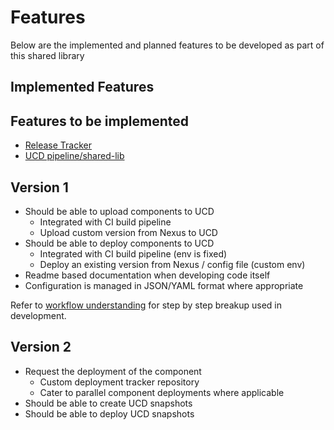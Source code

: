 
# Features

Below are the implemented and planned features to be developed as part of this shared library

## Implemented Features

## Features to be implemented

- [Release Tracker](release_tracker.md)
- [UCD pipeline/shared-lib](ucd_pipeline.md)

## Version 1

- Should be able to upload components to UCD
  - Integrated with CI build pipeline
  - Upload custom version from Nexus to UCD
- Should be able to deploy components to UCD
  - Integrated with CI build pipeline (env is fixed)
  - Deploy an existing version from Nexus / config file (custom env)
- Readme based documentation when developing code itself
- Configuration is managed in JSON/YAML format where appropriate

Refer to [workflow understanding](workflow.md) for step by step breakup used in development.

## Version 2

- Request the deployment of the component
  - Custom deployment tracker repository
  - Cater to parallel component deployments where applicable
- Should be able to create UCD snapshots
- Should be able to deploy UCD snapshots
